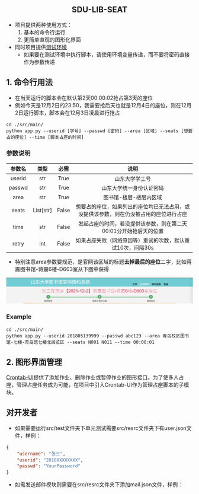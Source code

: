 <h2 align="center">SDU-LIB-SEAT</h2>

- 项目提供两种使用方式：
    1. 基本的命令行运行
    2. 更简单直观的图形化界面
- 同时项目提供[测试环境]()
  - 如果要在测试环境中执行脚本，请使用环境变量传递，而不要将密码直接作为参数传递

## 1. 命令行用法

- 在当天运行的脚本会在默认第2天00:00:02抢占第3天的座位
- 例如今天是12月2日的23:50，我需要抢后天也就是12月4日的座位，则在12月2日运行脚本，脚本会在12月3日凌晨进行抢占
```shell
cd ./src/main/
python app.py --userid [学号] --passwd [密码] --area [区域] --seats [想要占的座位] --time [脚本占座的时间]
```

### 参数说明

| 参数名 |   类型    | 必需  |                             说明                             |
| :----: | :-------: | :---: | :----------------------------------------------------------: |
| userid |    str    | True  |                        山东大学学工号                        |
| passwd |    str    | True  |                   山东大学统一身份认证密码                   |
|  area  |    str    | True  |                    图书馆-楼层-楼层内区域                    |
| seats  | List[str] | False | 想要占的座位，如果列出的座位均已无法占用，或没提供该参数，则在仍没被占用的座位进行占座 |
|  time  |    str    | False | 发起占座的时间，若没提供该参数，则在第二天00:01分开始抢后天的位置 |
| retry  |    int    | False | 如果占座失败（网络原因等）重试的次数，默认重试10次，间隔30s  |

- 特别注意area参数要规范，是官网该区域的标题**去掉最后的座位**二字，比如蒋震图书馆-蒋震6楼-D603室从下图中获得

![蒋震图书馆-蒋震6楼-D603室](doc/check-area-title.png)

### Example

```shell
cd ./src/main/
python app.py --userid 201805139999 --passwd abc123 --area 青岛校区图书馆-七楼-青岛馆七楼北阅览区 --seats N001 N011 --time 00:00:01
```

## 2. 图形界面管理

[Crontab-UI](crontab-ui/README.md)提供了添加作业、删除作业或暂停作业的图形接口。为了使多人占座，管理占座任务成为可能，在项目中引入Crontab-UI作为管理占座脚本的子模块。

## 对开发者

- 如果需要运行src/test文件夹下单元测试需要src/resrc文件夹下有user.json文件，样例：
```json
{
    "username": "张三",
    "userid": "2018XXXXXXXX",
    "passwd": "YourPassword"
}
```
- 如需发送邮件模块则需要在src/resrc文件夹下添加mail.json文件，样例：
```json

```